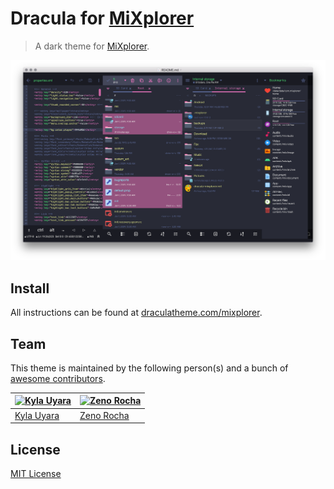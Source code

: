 # Dracula for [MiXplorer](https://mixplorer.com/)

> A dark theme for [MiXplorer](https://mixplorer.com/).

![Screenshot](./Screenshot.png)

## Install

All instructions can be found at [draculatheme.com/mixplorer](https://draculatheme.com/mixplorer).
## Team

This theme is maintained by the following person(s) and a bunch of [awesome contributors](https://github.com/dracula/template/graphs/contributors).

[![Kyla Uyara](https://github.com/kybo15.png?size=100)](https://github.com/kybo15) | [![Zeno Rocha](https://github.com/zenorocha.png?size=100)](https://github.com/zenorocha)
--- | ---
[Kyla Uyara](https://github.com/nesl247) | [Zeno Rocha](https://github.com/zenorocha)

## License

[MIT License](./LICENSE)
